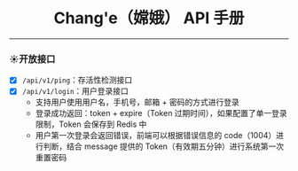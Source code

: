 <h1 align="center">Chang'e（嫦娥） API 手册</h1>
<hr>

### ☀️开放接口

- [x] `/api/v1/ping`：存活性检测接口
- [x] `/api/v1/login`：用户登录接口
  - 支持用户使用用户名，手机号，邮箱 + 密码的方式进行登录
  - 登录成功返回：token + expire（Token 过期时间），如果配置了单一登录限制，Token 会保存到 Redis 中
  - 用户第一次登录会返回错误，前端可以根据错误信息的 code（1004）进行判断，结合 message 提供的 Token（有效期五分钟）进行系统第一次重置密码
